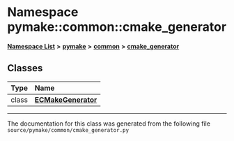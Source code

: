 
# Namespace pymake::common::cmake\_generator



[**Namespace List**](namespaces.md) **>** [**pymake**](namespacepymake.md) **>** [**common**](namespacepymake_1_1common.md) **>** [**cmake\_generator**](namespacepymake_1_1common_1_1cmake__generator.md)















## Classes

| Type | Name |
| ---: | :--- |
| class | [**ECMakeGenerator**](classpymake_1_1common_1_1cmake__generator_1_1ECMakeGenerator.md) <br> |














------------------------------
The documentation for this class was generated from the following file `source/pymake/common/cmake_generator.py`